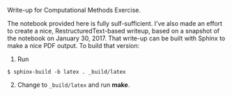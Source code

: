 Write-up for Computational Methods Exercise.

The notebook provided here is fully sulf-sufficient. I've also made an effort to create a nice, RestructuredText-based writeup, based on a snapshot of the notebook on January 30, 2017. That write-up can be built with Sphinx to make a nice PDF output. To build that version:

1. Run

``` shell
$ sphinx-build -b latex . _build/latex
```

2. Change to `_build/latex` and run **make**.
